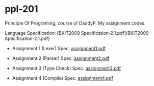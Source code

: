 # ppl-201
Principle Of Programing, course of DaddyP. My assignment codes. 

Language Specification: [BKIT2009 Specification-2.1.pdf](BKIT2009 Specification-2.1.pdf)

- Assignment 1 (Lexer) Spec: [assignment1.pdf](assignment1.pdf)

- Assignment 2 (Parser) Spec: [assignment2.pdf](assignment2.pdf)

- Assignment 3 (Type Check) Spec: [assignment3.pdf](assignment3.pdf)

- Assignment 4 (Compile) Spec: [assignment4.pdf](assignment4.pdf)
